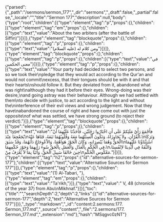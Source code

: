 {"parsed":{"_path":"/sermons/sermon_177","_dir":"sermons","_draft":false,"_partial":false,"_locale":"","title":"Sermon 177","description":null,"body":{"type":"root","children":[{"type":"element","tag":"p","props":{},"children":[{"type":"element","tag":"em","props":{},"children":[{"type":"text","value":"About the two arbiters (after the battle of Siffin)"}]}]},{"type":"element","tag":"blockquote","props":{},"children":[{"type":"element","tag":"p","props":{},"children":[{"type":"text","value":"ومن كلام له (عليه السلام)"}]}]},{"type":"element","tag":"blockquote","props":{},"children":[{"type":"element","tag":"p","props":{},"children":[{"type":"text","value":"في معنى الحكمين"}]}]},{"type":"element","tag":"p","props":{},"children":[{"type":"text","value":"Your party had decided to select two persons, and so we took their\npledge that they would act according to the Qur'an and would not commit\nexcess, that their tongues should be with it and that their hearts\nshould follow it. But they deviated from it, abandoned what was right\nalthough they had it before their eyes. Wrong-doing was their desire,\nand going astray was their behaviour. Although we had settled with them\nto decide with justice, to act according to the light and without the\ninterference of their evil views and wrong judgement. Now that they have\nabandoned the course of right and have come out with just the opposite\nof what was settled, we have strong ground (to reject their verdict)."}]},{"type":"element","tag":"blockquote","props":{},"children":[{"type":"element","tag":"p","props":{},"children":[{"type":"text","value":"فأَجْمَعَ رَأْيُ مَلَئِكمْ عَلَى أَنِ اخْتَارُوا رَجُلَيْنِ، فَأَخَذْنَا عَلَيْهِمَا أَنْ يُجَعْجِعَا عِنْدَ\nالْقُرْآنِ، ولاَ يُجَاوِزَاهُ، وَتَكُونَ أَلْسِنَتُهُما مَعَهُ وَقُلُوبُهُمَا تَبَعَهُ، فَتَاهَا عَنْهُ،\nوَتَرَكَا الْحَقَّ وَهُمَا يُبْصِرَانِهِ، وَكَانَ الْجَوْرُ هَوَاهُمَا، وَالاْعْوِجَاجُ دَأْبَهُمَا، وَقَدْ سَبَقَ\nاسْتِثْنَاؤُنَا عَلَيْهِمَا فِي الْحُكْمِ بِالْعَدْلِ وَالْعَمَلِ بِالْحَقِّ سُوءَ رَأْيِهِمَا وَجَوْرَ حُكْمِهِمَا،\nوَالثِّقَةُ فِي أَيْدِينَا لاِنْفُسِنَا، حِينَ خَالفَا سَبِيلَ الْحَقِّ، وَأَتَيَا بِمَا لاَ يُعْرَفُ مِنْ\nمَعْكُوسِ الْحُكْمِ."}]}]},{"type":"element","tag":"h2","props":{"id":"alternative-sources-for-sermon-177"},"children":[{"type":"text","value":"Alternative Sources for Sermon 177"}]},{"type":"element","tag":"p","props":{},"children":[{"type":"text","value":"(1) Al-Tabari, "},{"type":"element","tag":"em","props":{},"children":[{"type":"text","value":"Ta'rikh,"}]},{"type":"text","value":" V, 48 (chronicle of the year 37) from Abu\nMikhnaf."}]}],"toc":{"title":"","searchDepth":2,"depth":2,"links":[{"id":"alternative-sources-for-sermon-177","depth":2,"text":"Alternative Sources for Sermon 177"}]}},"_type":"markdown","_id":"content:2.sermons:177. Sermon_177.md","_source":"content","_file":"2.sermons/177. Sermon_177.md","_extension":"md"},"hash":"MSqgvc0zNT"}
